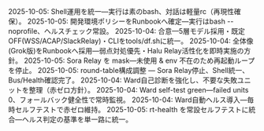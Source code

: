 2025-10-05: Shell運用を統一—実行は素のbash、対話は軽量rc（再現性確保）。
2025-10-05: 開発環境ポリシーをRunbookへ確定—実行はbash --noprofile、ヘルスチェック常設。
2025-10-04: 合意—5層モデル採用・既定OFF(WSS/ACAP/SlackRelay)・CLIをtools/df.shに統一。
2025-10-04: 全体像(Grok版)をRunbookへ採用—弱点対処優先・Halu Relay活性化を即時実施の方針。
2025-10-05: Sora Relay を mask—未使用 & env 不在のため再起動ループを停止。
2025-10-05: round-table構成調整 — Sora Relay停止、Shell統一、Bus/Health確認完了。
2025-10-04: Ward自己診断を強化し、不要な失敗ユニットを整理（赤ゼロ方針）。
2025-10-04: Ward self-test green—failed units 0、フォールバック健全性で常時監視。
2025-10-04: Ward自動ヘルス導入—毎時セルフテストで赤ゼロ維持。
2025-10-05: rt-health を常設セルフテストに統合—ヘルス判定の基準を単一路に統一。
